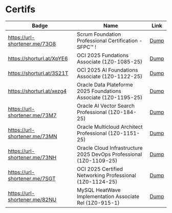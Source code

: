 # Certifs

| Badge                              | Name                                                         | Link             |
| ---------------------------------- | -------------------------------------------------------------| ---------------- |
| https://url-shortener.me/73O8      | Scrum Foundation Professional Certification - SFPC™ !		    |[Dump](#)         |  
| https://shorturl.at/XpYE6          | OCI 2025 Fundations Associate (1Z0-1085-25)      | [Dump](https://url-shortener.me/73M5)|
| https://shorturl.at/3S21T          | OCI 2025 AI Foundations Associate (1Z0-1122-25)  | [Dump](https://url-shortener.me/73LW)|
| https://shorturl.at/xezg4          | Oracle Data Plateforme 2025 Foundations Associate (1Z0-1195-25)  | [Dump](#)  |
| https://url-shortener.me/73M7	     | Oracle AI Vector Search Professional (1Z0-184-25)	              | [Dump](#)  |
| https://url-shortener.me/73MN	     | Oracle Multicloud Architect Professional (1Z0-1151-25)           |	[Dump](#)	 |
| https://url-shortener.me/73NH      | Oracle Cloud Infrastructure 2025 DevOps Professional (1Z0-1109-25)|[Dump](#)	 |
| https://url-shortener.me/7SGT      | OCI 2025 Certified Networking Professional (1Z0-1124-25)     |[Dump](#)         |
|  https://url-shortener.me/82NU     | MySQL HeatWave Implementation Associate Rel (1Z0-915-1)      |[Dump](#)         | 
